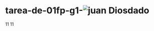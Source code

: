 # tarea-de-01fp-g1-![juan Diosdado](juan%20Diosdado.ipynb)

<properties>
	 <maven.compiler.source>11</maven.compiler.source>
	 <maven.compiler.target>11</maven.compiler.target>
	</properties>

